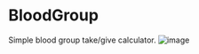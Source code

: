 # BloodGroup
Simple blood group take/give calculator.
![image](https://user-images.githubusercontent.com/46069238/149034582-9103dd58-57f7-4c19-b235-3227ab1140f9.png)
